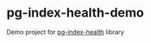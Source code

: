 # pg-index-health-demo
Demo project for [pg-index-health](https://github.com/mfvanek/pg-index-health) library
